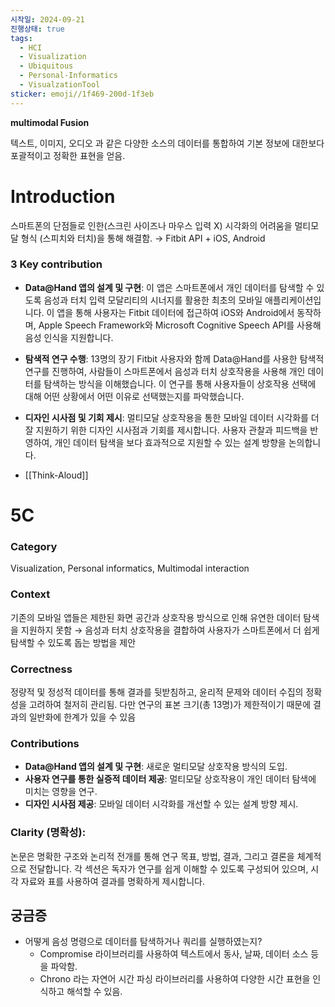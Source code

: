 ```yaml
---
시작일: 2024-09-21
진행상태: true
tags:
  - HCI
  - Visualization
  - Ubiquitous
  - Personal-Informatics
  - VisualzationTool
sticker: emoji//1f469-200d-1f3eb
---
```

**multimodal Fusion**

텍스트, 이미지, 오디오 과 같은 다양한 소스의 데이터를 통합하여 기본 정보에 대한보다 포괄적이고 정확한 표현을 얻음.

# Introduction

스마트폰의 단점들로 인한(스크린 사이즈나 마우스 입력 X) 시각화의 어려움을 멀티모달 형식 (스피치와 터치)을 통해 해결함. → Fitbit API + iOS, Android

### 3 Key contribution

- **Data@Hand 앱의 설계 및 구현**: 이 앱은 스마트폰에서 개인 데이터를 탐색할 수 있도록 음성과 터치 입력 모달리티의 시너지를 활용한 최초의 모바일 애플리케이션입니다. 이 앱을 통해 사용자는 Fitbit 데이터에 접근하여 iOS와 Android에서 동작하며, Apple Speech Framework와 Microsoft Cognitive Speech API를 사용해 음성 인식을 지원합니다.
- **탐색적 연구 수행**: 13명의 장기 Fitbit 사용자와 함께 Data@Hand를 사용한 탐색적 연구를 진행하여, 사람들이 스마트폰에서 음성과 터치 상호작용을 사용해 개인 데이터를 탐색하는 방식을 이해했습니다. 이 연구를 통해 사용자들이 상호작용 선택에 대해 어떤 상황에서 어떤 이유로 선택했는지를 파악했습니다.
- **디자인 시사점 및 기회 제시**: 멀티모달 상호작용을 통한 모바일 데이터 시각화를 더 잘 지원하기 위한 디자인 시사점과 기회를 제시합니다. 사용자 관찰과 피드백을 반영하여, 개인 데이터 탐색을 보다 효과적으로 지원할 수 있는 설계 방향을 논의합니다.

- [[Think-Aloud]]

# 5C

### Category

Visualization, Personal informatics, Multimodal interaction

### Context

기존의 모바일 앱들은 제한된 화면 공간과 상호작용 방식으로 인해 유연한 데이터 탐색을 지원하지 못함 → 음성과 터치 상호작용을 결합하여 사용자가 스마트폰에서 더 쉽게 탐색할 수 있도록 돕는 방법을 제안

### Correctness

정량적 및 정성적 데이터를 통해 결과를 뒷받침하고, 윤리적 문제와 데이터 수집의 정확성을 고려하여 철저히 관리됨. 다만 연구의 표본 크기(총 13명)가 제한적이기 때문에 결과의 일반화에 한계가 있을 수 있음

### Contributions

- **Data@Hand 앱의 설계 및 구현**: 새로운 멀티모달 상호작용 방식의 도입.
- **사용자 연구를 통한 실증적 데이터 제공**: 멀티모달 상호작용이 개인 데이터 탐색에 미치는 영향을 연구.
- **디자인 시사점 제공**: 모바일 데이터 시각화를 개선할 수 있는 설계 방향 제시.

### **Clarity (명확성)**:

논문은 명확한 구조와 논리적 전개를 통해 연구 목표, 방법, 결과, 그리고 결론을 체계적으로 전달합니다. 각 섹션은 독자가 연구를 쉽게 이해할 수 있도록 구성되어 있으며, 시각 자료와 표를 사용하여 결과를 명확하게 제시합니다.

## 궁금증

- 어떻게 음성 명령으로 데이터를 탐색하거나 쿼리를 실행하였는지?
    - Compromise 라이브러리를 사용하여 텍스트에서 동사, 날짜, 데이터 소스 등을 파악함.
    - Chrono 라는 자연어 시간 파싱 라이브러리를 사용하여 다양한 시간 표현을 인식하고 해석할 수 있음.